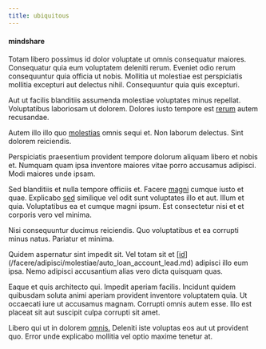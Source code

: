 ```yaml
---
title: ubiquitous
---
```


#### mindshare

Totam libero possimus id dolor voluptate ut omnis consequatur maiores. Consequatur quia eum voluptatem deleniti rerum. Eveniet odio rerum consequuntur quia officia ut nobis. Mollitia ut molestiae est perspiciatis mollitia excepturi aut delectus nihil. Consequuntur quia quis excepturi.

Aut ut facilis blanditiis assumenda molestiae voluptates minus repellat. Voluptatibus laboriosam ut dolorem. Dolores iusto tempore est [rerum](/dolore/odio/neque/libero/handcrafted_plastic_chicken_buckinghamshire.md) autem recusandae.

Autem illo illo quo [molestias](/earum/et/planner_lesotho_loti.md) omnis sequi et. Non laborum delectus. Sint dolorem reiciendis.

Perspiciatis praesentium provident tempore dolorum aliquam libero et nobis et. Numquam quam ipsa inventore maiores vitae porro accusamus adipisci. Modi maiores unde ipsam.

Sed blanditiis et nulla tempore officiis et. Facere [magni](/dolore/sleek.md) cumque iusto et quae. Explicabo [sed](/voluptate/intelligent_metal_tuna_burundi_franc_land.md) similique vel odit sunt voluptates illo et aut. Illum et quia. Voluptatibus ea et cumque magni ipsum. Est consectetur nisi et et corporis vero vel minima.

Nisi consequuntur ducimus reiciendis. Quo voluptatibus et ea corrupti minus natus. Pariatur et minima.

Quidem aspernatur sint impedit sit. Vel totam sit et [[id](/dolore/nemo/extended_manager_gold.md)](/facere/adipisci/molestiae/auto_loan_account_lead.md) adipisci illo eum ipsa. Nemo adipisci accusantium alias vero dicta quisquam quas.

Eaque et quis architecto qui. Impedit aperiam facilis. Incidunt quidem quibusdam soluta animi aperiam provident inventore voluptatem quia. Ut occaecati iure ut accusamus magnam. Corrupti omnis autem esse. Illo est placeat sit aut suscipit culpa corrupti sit amet.

Libero qui ut in dolorem [omnis.](/earum/quo/dolorem/aperiam/avon.md) Deleniti iste voluptas eos aut ut provident quo. Error unde explicabo mollitia vel optio maxime tenetur at.

